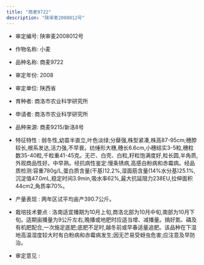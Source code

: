 ```yaml
---
title: "商麦9722"
description: "陕审麦2008012号"
---
```

* 审定编号:  陕审麦2008012号

*  作物名称:  小麦

*  品种名称:  商麦9722

*  审定年份:  2008

*  审定单位:  陕西省

* 育种者:  商洛市农业科学研究所

*  申请者:  商洛市农业科学研究所

*  品种来源:  商麦9215/新洛8号

*  特征特性 : 
弱冬性,幼苗半直立,叶色淡绿;分蘖强,株型紧凑,株高87-95cm;穗脖较长,根系发达,活力强,不早衰。纺缍形大穗,穗长6.6cm,小穗结实3-5粒,穗粒数35-40粒,千粒重41-45克。无芒、白壳、白粒,籽粒饱满度好,粒长圆,半角质,外观商品性好。中早熟。经抗病性鉴定:慢条锈病,高感白粉病和赤霉病。经品质检测:容重780g/L,蛋白质含量(干基)12.2%,湿面筋含量(14%水分基)25.1%,沉淀值47.0mL,稳定时间3.9min,吸水率62%,最大抗延阻力238EU,拉伸面积44cm2,角质率70%。
 
*  产量表现 : 
两年区试平均亩产390.7公斤。

*  栽培技术要点 : 
洛南适宜播期为10月上旬,商洛北部为10月中旬,南部为10月下旬。适期亩播量为9公斤左右,晚播或地肥时应适当增、减播量。搞好氮、磷及有机肥配合,一次施足底肥;底肥不足时,越冬前或早春适量追肥。该品种在下湿地高温湿度较大时有白粉病和赤霉病发生;因无芒易受蚜虫危害;应注意及早防治。

*  审定意见 : 

